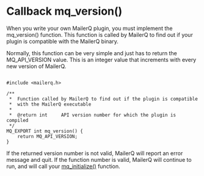 # Callback mq_version()

When you write your own MailerQ plugin, you must implement the mq_version() function. This function is called by MailerQ to find out if your plugin is compatible with the MailerQ binary.

Normally, this function can be very simple and just has to return the MQ_API_VERSION value. This is an integer value that increments with every new version of MailerQ.

```

#include <mailerq.h>

/**
 *  Function called by MailerQ to find out if the plugin is compatible
 *  with the MailerQ executable
 *
 *  @return int     API version number for which the plugin is compiled
 */
MQ_EXPORT int mq_version() {
    return MQ_API_VERSION;
}

```

If the returned version number is not valid, MailerQ will report an error message and quit. If the function number is valid, MailerQ will continue to run, and will call your [mq_initialize()](/documentation/mq_initialize) function.